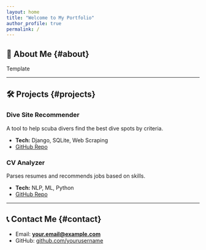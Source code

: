 ```yaml
---
layout: home
title: "Welcome to My Portfolio"
author_profile: true
permalink: /
---
```


## 👋 About Me {#about}
Template

---

## 🛠 Projects {#projects}
### Dive Site Recommender
A tool to help scuba divers find the best dive spots by criteria.

- **Tech:** Django, SQLite, Web Scraping  
- [GitHub Repo](https://github.com/yourusername/dive-recommender)

### CV Analyzer
Parses resumes and recommends jobs based on skills.

- **Tech:** NLP, ML, Python  
- [GitHub Repo](https://github.com/yourusername/cv-analyzer)

---

## 📞 Contact Me {#contact}
- Email: **your.email@example.com**
- GitHub: [github.com/yourusername](https://github.com/yourusername)
